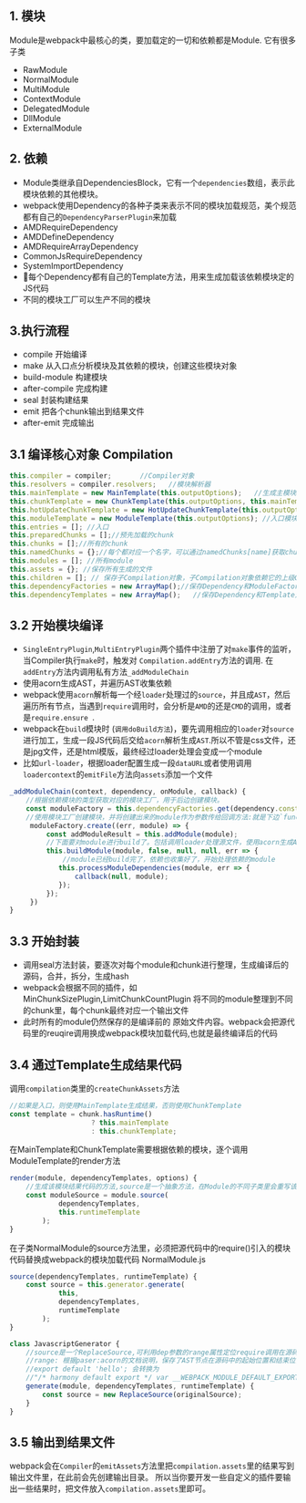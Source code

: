 
## 1. 模块
Module是webpack中最核心的类，要加载定的一切和依赖都是Module. 它有很多子类
- RawModule
- NormalModule
- MultiModule
- ContextModule
- DelegatedModule
- DllModule
- ExternalModule

## 2. 依赖
- Module类继承自DependenciesBlock，它有一个`dependencies`数组，表示此模块依赖的其他模块。
-  webpack使用Dependency的各种子类来表示不同的模块加载规范，美个规范都有自己的`DependencyParserPlugin`来加载
  - AMDRequireDependency
  - AMDDefineDependency
  - AMDRequireArrayDependency
  - CommonJsRequireDependency
  - SystemImportDependency
- 每个Dependency都有自己的Template方法，用来生成加载该依赖模块定的JS代码
- 不同的模块工厂可以生产不同的模块

## 3.执行流程
- compile 开始编译
- make 从入口点分析模块及其依赖的模块，创建这些模块对象
- build-module 构建模块
- after-compile 完成构建
- seal 封装构建结果
- emit 把各个chunk输出到结果文件
- after-emit 完成输出


## 3.1 编译核心对象 Compilation
```js
this.compiler = compiler;       //Compiler对象
this.resolvers = compiler.resolvers;   //模块解析器
this.mainTemplate = new MainTemplate(this.outputOptions);   //生成主模块JS
this.chunkTemplate = new ChunkTemplate(this.outputOptions, this.mainTemplate);//异步加载的模块JS
this.hotUpdateChunkTemplate = new HotUpdateChunkTemplate(this.outputOptions);//热更新是的代码块模版JS
this.moduleTemplate = new ModuleTemplate(this.outputOptions); //入口模块代码
this.entries = []; //入口
this.preparedChunks = [];//预先加载的chunk
this.chunks = [];//所有的chunk
this.namedChunks = {};//每个都对应一个名字，可以通过namedChunks[name]获取chunk
this.modules = []; //所有module
this.assets = {}; //保存所有生成的文件
this.children = []; // 保存子Compilation对象，子Compilation对象依赖它的上级Compilation对象生成的结果，所以要等父Compilation编译完成才能开始。
this.dependencyFactories = new ArrayMap();//保存Dependency和ModuleFactory的对应关系，方便创建该依赖对应的Module
this.dependencyTemplates = new ArrayMap();   //保存Dependency和Template对应关系，方便生成加载此模块的代码
```

## 3.2 开始模块编译
- `SingleEntryPlugin`,`MultiEntryPlugin`两个插件中注册了对`make`事件的监听，当Compiler执行`make`时，触发对 `Compilation.addEntry`方法的调用. 在`addEntry`方法内调用私有方法`_addModuleChain`
- 使用acorn生成AST，并遍历AST收集依赖
- webpack使用`acorn`解析每一个经`loader`处理过的`source`，并且成`AST`，然后遍历所有节点，当遇到`require`调用时，会分析是`AMD`的还是`CMD`的调用，或者是`require.ensure `.
- webpack在`build`模块时 (`调用doBuild方法`)，要先调用相应的`loader`对`source`进行加工，生成一段JS代码后交给`acorn`解析生成`AST`.所以不管是css文件，还是jpg文件，还是html模版，最终经过loader处理会变成一个module
- 比如`url-loader`，根据loader配置生成一段`dataURL`或者使用调用`loadercontext`的`emitFile`方法向`assets`添加一个文件
```js
_addModuleChain(context, dependency, onModule, callback) {
	//根据依赖模块的类型获取对应的模块工厂，用于后边创建模块。
	const moduleFactory = this.dependencyFactories.get(dependency.constructor);
	//使用模块工厂创建模块，并将创建出来的module作为参数传给回调方法:就是下边`function(err, module)`的参数
     moduleFactory.create((err, module) => {
		 const addModuleResult = this.addModule(module);
		 //下面要对module进行build了。包括调用loader处理源文件，使用acorn生成AST，将遍历AST,遇到requirt等依赖时，创建依赖(Dependency)加入依赖数组
		 this.buildModule(module, false, null, null, err => {
			 //module已经build完了，依赖也收集好了，开始处理依赖的module
			this.processModuleDependencies(module, err => {
				callback(null, module);
			});
		 });
	 })
}
```




## 3.3 开始封装
- 调用seal方法封装，要逐次对每个module和chunk进行整理，生成编译后的源码，合并，拆分，生成hash
- webpack会根据不同的插件，如MinChunkSizePlugin,LimitChunkCountPlugin 将不同的module整理到不同的chunk里，每个chunk最终对应一个输出文件
- 此时所有的module仍然保存的是编译前的 原始文件内容。webpack会把源代码里的reuqire调用换成webpack模块加载代码,也就是最终编译后的代码


## 3.4 通过Template生成结果代码
调用`compilation`类里的`createChunkAssets`方法
```js
//如果是入口，则使用MainTemplate生成结果，否则使用ChunkTemplate
const template = chunk.hasRuntime()
					? this.mainTemplate
					: this.chunkTemplate;
```
在MainTemplate和ChunkTemplate需要根据依赖的模块，逐个调用ModuleTemplate的render方法

```js
render(module, dependencyTemplates, options) {
	//生成该模块结果代码的方法,source是一个抽象方法，在Module的不同子类里会重写该方法
	const moduleSource = module.source(
			dependencyTemplates,
			this.runtimeTemplate
		);
}
```
在子类NormalModule的source方法里，必须把源代码中的require()引入的模块代码替换成webpack的模块加载代码
NormalModule.js
```js
source(dependencyTemplates, runtimeTemplate) {
	const source = this.generator.generate(
			this,
			dependencyTemplates,
			runtimeTemplate
		);
}
```

```js
class JavascriptGenerator {
	//source是一个ReplaceSource,可利用dep参数的range属性定位require调用在源码中的位置，从而实现替换
	//range: 根据paser:acorn的文档说明，保存了AST节点在源码中的起始位置和结束位置[ start , end ]
	//export default 'hello'; 会转换为
	//"/* harmony default export */ var __WEBPACK_MODULE_DEFAULT_EXPORT__ = ('hello');"
	generate(module, dependencyTemplates, runtimeTemplate) {
		const source = new ReplaceSource(originalSource);
	}
}
```

## 3.5 输出到结果文件
webpack会在`Compiler`的`emitAssets`方法里把`compilation.assets`里的结果写到输出文件里，在此前会先创建输出目录。
所以当你要开发一些自定义的插件要输出一些结果时，把文件放入`compilation.assets`里即可。

